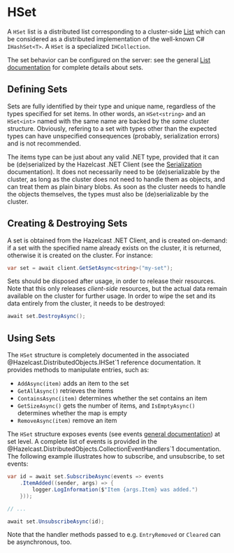 # HSet

A `HSet` list is a distributed list corresponding to a cluster-side [List](https://docs.hazelcast.com/imdg/latest/data-structures/set.html) which can be considered as a distributed implementation of the well-known C# `IHashSet<T>`. A `HSet` is a specialized `IHCollection`.

The set behavior can be configured on the server: see the general [List documentation](https://docs.hazelcast.com/imdg/latest/data-structures/set.html) for complete details about sets.

## Defining Sets

Sets are fully identified by their type and unique name, regardless of the types specified for set items. In other words, an `HSet<string>` and an `HSet<int>` named with the same name are backed by the *same* cluster structure. Obviously, refering to a set with types other than the expected types can have unspecified consequences (probably, serialization errors) and is not recommended.

The items type can be just about any valid .NET type, provided that it can be (de)serialized by the Hazelcast .NET Client (see the [Serialization](serialization.md) documentation). It does not necessarily need to be (de)serializable by the cluster, as long as the cluster does not need to handle them as objects, and can treat them as plain binary blobs. As soon as the cluster needs to handle the objects themselves, the types must also be (de)serializable by the cluster.

## Creating & Destroying Sets

A set is obtained from the Hazelcast .NET Client, and is created on-demand: if a set with the specified name already exists on the cluster, it is returned, otherwise it is created on the cluster. For instance:

```csharp
var set = await client.GetSetAsync<string>("my-set");
```

Sets should be disposed after usage, in order to release their resources. Note that this only releases *client-side* resources, but the actual data remain available on the cluster for further usage. In order to wipe the set and its data entirely from the cluster, it needs to be destroyed:

```csharp
await set.DestroyAsync();
```

## Using Sets

The `HSet` structure is completely documented in the associated @Hazelcast.DistributedObjects.IHSet`1 reference documentation. It provides methods to manipulate entries, such as:

* `AddAsync(item)` adds an item to the set
* `GetAllAsync()` retrieves the items
* `ContainsAsync(item)` determines whether the set contains an item
* `GetSizeAsync()` gets the number of items, and `IsEmptyAsync()` determines whether the map is empty
* `RemoveAsync(item)` remove an item

The `HSet` structure exposes events (see events [general documentation](events.md)) at set level. A complete list of events is provided in the @Hazelcast.DistributedObjects.CollectionEventHandlers`1 documentation. The following example illustrates how to subscribe, and unsubscribe, to set events:

```csharp
var id = await set.SubscribeAsync(events => events
    .ItemAdded((sender, args) => {
        logger.LogInformation($"Item {args.Item} was added.")
    }));

// ...

await set.UnsubscribeAsync(id);
```

Note that the handler methods passed to e.g. `EntryRemoved` or `Cleared` can be asynchronous, too.

